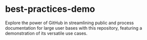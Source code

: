 # best-practices-demo
Explore the power of GitHub in streamlining public and process documentation for large user bases with this repository, featuring a demonstration of its versatile use cases.
